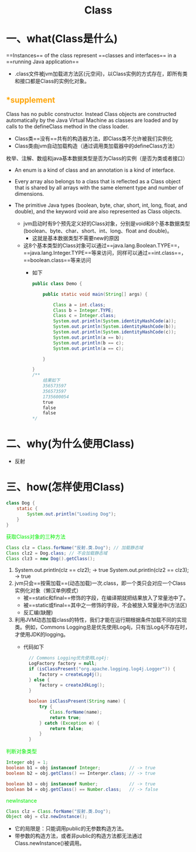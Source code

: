 # <center>Class</center>

# 一、what(Class是什么)

==Instances== of the class represent ==classes and interfaces== in a ==running Java application==

+ .class文件被jvm加载进方法区(元空间)，以Class实例的方式存在，即所有类和接口都是Class的实例化对象。

## <font color="orange">*supplement</font>
Class has no public constructor. Instead Class objects are constructed automatically by the Java Virtual Machine as classes are loaded and by calls to the defineClass method in the class loader.

+ Class类==没有==共有的构造器方法，即Class类不允许被我们实例化
+ Class类由jvm自动加载构造（通过调用类加载器中的defineClass方法）

枚举、注解、数组和java基本数据类型是否为Class的实例（是否为类或者接口）

+ An enum is a kind of class and an annotation is a kind of interface.  
+ Every array also belongs to a class that is reflected as a Class object that is shared by all arrays with the same element type and number of dimensions.
+ The primitive Java types (boolean, byte, char, short, int, long, float, and double), and the keyword void are also represented as Class objects.
  
  + jvm启动时有9个预先定义好的Class对象，分别是void和8个基本数据类型(boolean、byte、char、short、int、long、float and double)。
    + 这就是基本数据类型不需要new的原因
  + 这8个基本类型的Class对象可以通过==java.lang.Boolean.TYPE==，==java.lang.Integer.TYPE==等来访问，同样可以通过==int.class==，==boolean.class==等来访问
    + 如下

        ```java
        public class Demo {

            public static void main(String[] args) {

                Class a = int.class;
                Class b = Integer.TYPE;
                Class c = Integer.class;
                System.out.println(System.identityHashCode(a));
                System.out.println(System.identityHashCode(b));
                System.out.println(System.identityHashCode(c));
                System.out.println(a == b);
                System.out.println(b == c);
                System.out.println(a == c);

            }

        }
        /**
            结果如下
            356573597
            356573597
            1735600054
            true
            false
            false
        */
        ```

# 二、why(为什么使用Class)

+ 反射

# 三、how(怎样使用Class)

```java
class Dog {
    static {
        System.out.println("Loading Dog");
    }
}
```

<font color="gree">获取Class对象的三种方法</font>

```java
Class clz = Class.forName("反射.类.Dog"); // 加载静态域
Class clz2 = Dog.class; // 不会加载静态域
Class clz3 = new Dog().getClass();
```
1. System.out.println(clz == clz2); -> true
  System.out.println(clz2 == clz3); -> true
2. jvm只会==按需加载==(动态加载)一次.class，即一个类只会对应一个Class实例化对象（懒汉单例模式）
    + 被==static和final==修饰的字段，在编译期就把结果放入了常量池中了。
    + 被==static或final==其中之一修饰的字段，不会被放入常量池中(方法区)
    + 反汇编(缺醒)
3. 利用JVM动态加载class的特性，我们才能在运行期根据条件加载不同的实现类。例如，Commons Logging总是优先使用Log4j，只有当Log4j不存在时，才使用JDK的logging。
    + 代码如下

      ```java
        // Commons Logging优先使用Log4j:
        LogFactory factory = null;
        if (isClassPresent("org.apache.logging.log4j.Logger")) {
            factory = createLog4j();
        } else {
            factory = createJdkLog();
        }

        boolean isClassPresent(String name) {
            try {
                Class.forName(name);
                return true;
            } catch (Exception e) {
                return false;
            }
        }
      ``` 

<font color="gree">判断对象类型</font>
```java
Integer obj = 1;
boolean b1 = obj instanceof Integer;           // -> true
boolean b2 = obj.getClass() == Interger.class; // -> true

boolean b3 = obj instanceof Number;            // -> true
boolean b4 = obj.getClass() == Number.class;   // -> false
```

<font color="gree">newInstance</font>

```java
Class clz = Class.forName("反射.类.Dog");
Object obj = clz.newInstance();
```

+ 它的局限是：只能调用public的无参数构造方法。
+ 带参数的构造方法，或者非public的构造方法都无法通过Class.newInstance()被调用。
